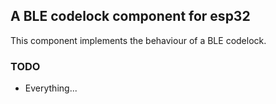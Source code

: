 
## A BLE codelock component for esp32
This component implements the behaviour of a BLE codelock.

### TODO
- Everything...
